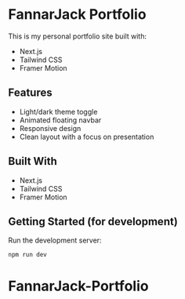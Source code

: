 # FannarJack Portfolio

This is my personal portfolio site built with:

- Next.js
- Tailwind CSS
- Framer Motion

## Features

- Light/dark theme toggle
- Animated floating navbar
- Responsive design
- Clean layout with a focus on presentation

## Built With

- Next.js
- Tailwind CSS
- Framer Motion

## Getting Started (for development)

Run the development server:

```bash
npm run dev


```
# FannarJack-Portfolio
